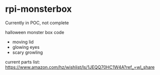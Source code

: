 # rpi-monsterbox
Currently in POC, not complete

halloween monster box code
 - moving lid
 - glowing eyes
 - scary growling
 
current parts list:
https://www.amazon.com/hz/wishlist/ls/1JEQQ70HC1W4A?ref_=wl_share
